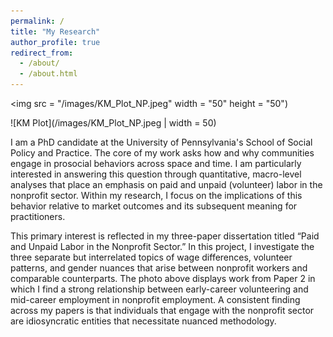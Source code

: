 ```yaml
---
permalink: /
title: "My Research"
author_profile: true
redirect_from: 
  - /about/
  - /about.html
---
```

<img src = "/images/KM_Plot_NP.jpeg" width = "50" height = "50")

![KM Plot](/images/KM_Plot_NP.jpeg | width = 50)

I am a PhD candidate at the University of Pennsylvania's School of Social Policy and Practice. The core of my work asks how and why communities engage in prosocial behaviors across space and time. I am particularly interested in answering this question through quantitative, macro-level analyses that place an emphasis on paid and unpaid (volunteer) labor in the nonprofit sector. Within my research, I focus on the implications of this behavior relative to market outcomes and its subsequent meaning for practitioners.

This primary interest is reflected in my three-paper dissertation titled “Paid and Unpaid Labor in the Nonprofit Sector.” In this project, I investigate the three separate but interrelated topics of wage differences, volunteer patterns, and gender nuances that arise between nonprofit workers and comparable counterparts. The photo above displays work from Paper 2 in which I find a strong relationship between early-career volunteering and mid-career employment in nonprofit employment. A consistent finding across my papers is that individuals that engage with the nonprofit sector are idiosyncratic entities that necessitate nuanced methodology. 
